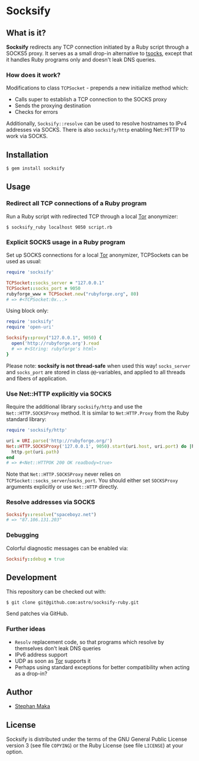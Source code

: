 # Socksify

## What is it?

**Socksify** redirects any TCP connection initiated by a Ruby script through a SOCKS5 proxy. It serves as a small drop-in alternative to [tsocks](http://tsocks.sourceforge.net/), except that it handles Ruby programs only and doesn't leak DNS queries.

### How does it work?

Modifications to class `TCPSocket` - prepends a new initialize method which:

- Calls super to establish a TCP connection to the SOCKS proxy
- Sends the proxying destination
- Checks for errors

Additionally, `Socksify::resolve` can be used to resolve hostnames to IPv4 addresses via SOCKS. There is also `socksify/http` enabling Net::HTTP to work via SOCKS.

## Installation

```
$ gem install socksify
```

## Usage

### Redirect all TCP connections of a Ruby program

Run a Ruby script with redirected TCP through a local [Tor](http://www.torproject.org/) anonymizer:

```
$ socksify_ruby localhost 9050 script.rb
```

### Explicit SOCKS usage in a Ruby program

Set up SOCKS connections for a local [Tor](http://www.torproject.org/) anonymizer, TCPSockets can be used as usual:

```ruby
require 'socksify'

TCPSocket::socks_server = "127.0.0.1"
TCPSocket::socks_port = 9050
rubyforge_www = TCPSocket.new("rubyforge.org", 80)
# => #<TCPSocket:0x...>
```

Using block only:

```ruby
require 'socksify'
require 'open-uri'

Socksify::proxy("127.0.0.1", 9050) {
  open('http://rubyforge.org').read
  # => #<String: rubyforge's html>
}
```

Please note: **socksify is not thread-safe** when used this way! `socks_server` and `socks_port` are stored in class `@@`-variables, and applied to all threads and fibers of application.

### Use Net::HTTP explicitly via SOCKS

Require the additional library `socksify/http` and use the `Net::HTTP.SOCKSProxy` method. It is similar to `Net:HTTP.Proxy` from the Ruby standard library:

```ruby
require 'socksify/http'

uri = URI.parse('http://rubyforge.org/')
Net::HTTP.SOCKSProxy('127.0.0.1', 9050).start(uri.host, uri.port) do |http|
  http.get(uri.path)
end
# => #<Net::HTTPOK 200 OK readbody=true>
```

Note that `Net::HTTP.SOCKSProxy` never relies on `TCPSocket::socks_server`/`socks_port`. You should either set `SOCKSProxy` arguments explicitly or use `Net::HTTP` directly.

### Resolve addresses via SOCKS

```ruby
Socksify::resolve("spaceboyz.net")
# => "87.106.131.203"
```

### Debugging

Colorful diagnostic messages can be enabled via:

```ruby
Socksify::debug = true
```

## Development

This repository can be checked out with:

```
$ git clone git@github.com:astro/socksify-ruby.git
```

Send patches via GitHub.

### Further ideas

*   `Resolv` replacement code, so that programs which resolve by themselves don't leak DNS queries
*   IPv6 address support
*   UDP as soon as [Tor](http://www.torproject.org/) supports it
*   Perhaps using standard exceptions for better compatibility when acting as a drop-in?

## Author

*   [Stephan Maka](mailto:stephan@spaceboyz.net)

## License

Socksify is distributed under the terms of the GNU General Public License version 3 (see file `COPYING`) or the Ruby License (see file `LICENSE`) at your option.
